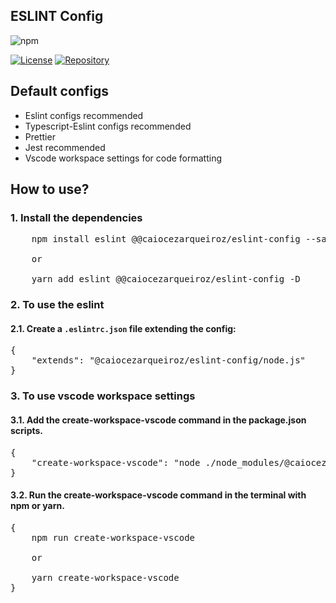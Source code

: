 ## ESLINT Config

![npm](https://img.shields.io/npm/v/@caiocezarqueiroz/eslint-config)

[![License](https://img.shields.io/github/license/ccqueiroz/eslint)](LICENSE)
[![Repository](https://img.shields.io/badge/repository-GitHub-blue.svg)](https://github.com/ccqueiroz/eslint)


## Default configs
<ul>
    <li>Eslint configs recommended</li>
    <li>Typescript-Eslint configs recommended</li>
    <li>Prettier</li>
    <li>Jest recommended</li>
    <li>Vscode workspace settings for code formatting</li>
</ul>

## How to use?

### 1. Install the dependencies

<pre>
    npm install eslint @@caiocezarqueiroz/eslint-config --save-dev

    or

    yarn add eslint @@caiocezarqueiroz/eslint-config -D
</pre>

### 2. To use the eslint
#### 2.1. Create a <code>.eslintrc.json</code> file extending the config:
<pre>
{
    "extends": "@caiocezarqueiroz/eslint-config/node.js"
}
</pre>

### 3. To use vscode workspace settings
#### 3.1. Add the create-workspace-vscode command in the package.json scripts.
<pre>
{
    "create-workspace-vscode": "node ./node_modules/@caiocezarqueiroz/eslint-config/settings-vscode.js"
}
</pre>
#### 3.2. Run the create-workspace-vscode command in the terminal with npm or yarn.
<pre>
{
    npm run create-workspace-vscode

    or

    yarn create-workspace-vscode
}
</pre>



